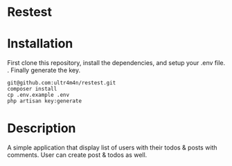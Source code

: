 # Restest

# Installation
First clone this repository, install the dependencies, and setup your .env file. . Finally generate the key.

```
git@github.com:ultr4m4n/restest.git
composer install
cp .env.example .env
php artisan key:generate
```
# Description
A simple application that display list of users with their todos & posts with comments. User can create post & todos as well.
